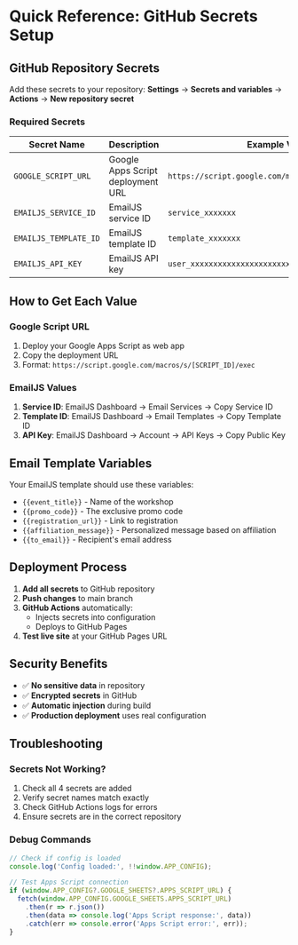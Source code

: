 # Quick Reference: GitHub Secrets Setup

## GitHub Repository Secrets

Add these secrets to your repository: **Settings** → **Secrets and variables** → **Actions** → **New repository secret**

### Required Secrets

| Secret Name | Description | Example Value |
|-------------|-------------|---------------|
| `GOOGLE_SCRIPT_URL` | Google Apps Script deployment URL | `https://script.google.com/macros/s/SCRIPT_ID/exec` |
| `EMAILJS_SERVICE_ID` | EmailJS service ID | `service_xxxxxxx` |
| `EMAILJS_TEMPLATE_ID` | EmailJS template ID | `template_xxxxxxx` |
| `EMAILJS_API_KEY` | EmailJS API key | `user_xxxxxxxxxxxxxxxxxxxxxx` |

## How to Get Each Value

### Google Script URL
1. Deploy your Google Apps Script as web app
2. Copy the deployment URL
3. Format: `https://script.google.com/macros/s/[SCRIPT_ID]/exec`

### EmailJS Values
1. **Service ID**: EmailJS Dashboard → Email Services → Copy Service ID
2. **Template ID**: EmailJS Dashboard → Email Templates → Copy Template ID  
3. **API Key**: EmailJS Dashboard → Account → API Keys → Copy Public Key

## Email Template Variables

Your EmailJS template should use these variables:
- `{{event_title}}` - Name of the workshop
- `{{promo_code}}` - The exclusive promo code
- `{{registration_url}}` - Link to registration
- `{{affiliation_message}}` - Personalized message based on affiliation
- `{{to_email}}` - Recipient's email address

## Deployment Process

1. **Add all secrets** to GitHub repository
2. **Push changes** to main branch
3. **GitHub Actions** automatically:
   - Injects secrets into configuration
   - Deploys to GitHub Pages
4. **Test live site** at your GitHub Pages URL

## Security Benefits

- ✅ **No sensitive data** in repository
- ✅ **Encrypted secrets** in GitHub
- ✅ **Automatic injection** during build
- ✅ **Production deployment** uses real configuration

## Troubleshooting

### Secrets Not Working?
1. Check all 4 secrets are added
2. Verify secret names match exactly
3. Check GitHub Actions logs for errors
4. Ensure secrets are in the correct repository

### Debug Commands
```javascript
// Check if config is loaded
console.log('Config loaded:', !!window.APP_CONFIG);

// Test Apps Script connection
if (window.APP_CONFIG?.GOOGLE_SHEETS?.APPS_SCRIPT_URL) {
  fetch(window.APP_CONFIG.GOOGLE_SHEETS.APPS_SCRIPT_URL)
    .then(r => r.json())
    .then(data => console.log('Apps Script response:', data))
    .catch(err => console.error('Apps Script error:', err));
}
``` 